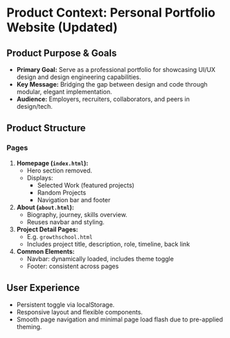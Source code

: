 # Product Context: Personal Portfolio Website (Updated)

## Product Purpose & Goals

- **Primary Goal:** Serve as a professional portfolio for showcasing UI/UX design and design engineering capabilities.
- **Key Message:** Bridging the gap between design and code through modular, elegant implementation.
- **Audience:** Employers, recruiters, collaborators, and peers in design/tech.

## Product Structure

### Pages
1. **Homepage (`index.html`):**
   - Hero section removed.
   - Displays:
     - Selected Work (featured projects)
     - Random Projects
     - Navigation bar and footer
2. **About (`about.html`):**
   - Biography, journey, skills overview.
   - Reuses navbar and styling.
3. **Project Detail Pages:**
   - E.g. `growthschool.html`
   - Includes project title, description, role, timeline, back link
4. **Common Elements:**
   - Navbar: dynamically loaded, includes theme toggle
   - Footer: consistent across pages

## User Experience

- Persistent toggle via localStorage.
- Responsive layout and flexible components.
- Smooth page navigation and minimal page load flash due to pre-applied theming.
